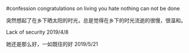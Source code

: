 #confession
congratulations on living you hate
nothing can not be done

突然想起了在乡下晒太阳的时光，总是觉得在乡下的时光流逝的很慢，很温和。

Lack of security 2019/4/8

她还是那么好，一如既往的好 2019/5/21
